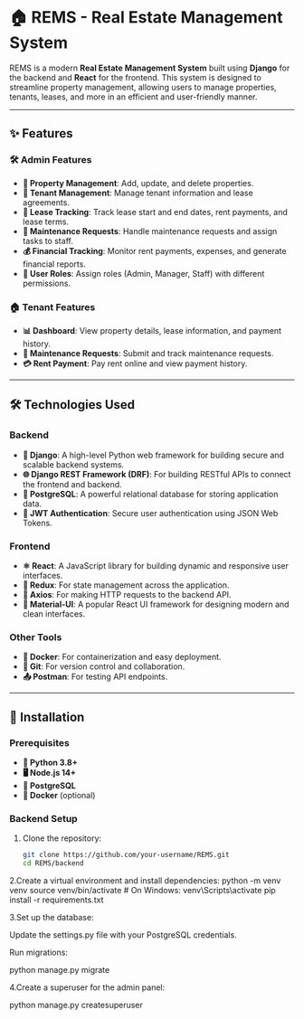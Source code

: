 # 🏠 REMS - Real Estate Management System

REMS is a modern **Real Estate Management System** built using **Django** for the backend and **React** for the frontend. This system is designed to streamline property management, allowing users to manage properties, tenants, leases, and more in an efficient and user-friendly manner.

---

## ✨ Features

### 🛠️ Admin Features
- **🏢 Property Management**: Add, update, and delete properties.
- **👤 Tenant Management**: Manage tenant information and lease agreements.
- **📅 Lease Tracking**: Track lease start and end dates, rent payments, and lease terms.
- **🔧 Maintenance Requests**: Handle maintenance requests and assign tasks to staff.
- **💰 Financial Tracking**: Monitor rent payments, expenses, and generate financial reports.
- **👥 User Roles**: Assign roles (Admin, Manager, Staff) with different permissions.

### 🏠 Tenant Features
- **📊 Dashboard**: View property details, lease information, and payment history.
- **🔧 Maintenance Requests**: Submit and track maintenance requests.
- **💳 Rent Payment**: Pay rent online and view payment history.

---

## 🛠️ Technologies Used

### Backend
- **🐍 Django**: A high-level Python web framework for building secure and scalable backend systems.
- **🌐 Django REST Framework (DRF)**: For building RESTful APIs to connect the frontend and backend.
- **🐘 PostgreSQL**: A powerful relational database for storing application data.
- **🔐 JWT Authentication**: Secure user authentication using JSON Web Tokens.

### Frontend
- **⚛️ React**: A JavaScript library for building dynamic and responsive user interfaces.
- **🔄 Redux**: For state management across the application.
- **📡 Axios**: For making HTTP requests to the backend API.
- **🎨 Material-UI**: A popular React UI framework for designing modern and clean interfaces.

### Other Tools
- **🐳 Docker**: For containerization and easy deployment.
- **🐙 Git**: For version control and collaboration.
- **📤 Postman**: For testing API endpoints.

---

## 🚀 Installation

### Prerequisites
- **🐍 Python 3.8+**
- **🖥️ Node.js 14+**
- **🐘 PostgreSQL**
- **🐳 Docker** (optional)

### Backend Setup
1. Clone the repository:
   ```bash
   git clone https://github.com/your-username/REMS.git
   cd REMS/backend

2.Create a virtual environment and install dependencies:
python -m venv venv
source venv/bin/activate  # On Windows: venv\Scripts\activate
pip install -r requirements.txt

3.Set up the database:

Update the settings.py file with your PostgreSQL credentials.

Run migrations:

python manage.py migrate

4.Create a superuser for the admin panel:

python manage.py createsuperuser
